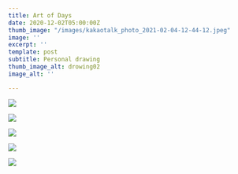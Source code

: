 ```yaml
---
title: Art of Days
date: 2020-12-02T05:00:00Z
thumb_image: "/images/kakaotalk_photo_2021-02-04-12-44-12.jpeg"
image: ''
excerpt: ''
template: post
subtitle: Personal drawing
thumb_image_alt: drowing02
image_alt: ''

---
```

![](/images/kakaotalk_photo_2021-02-04-12-44-12.jpeg)

![](/images/empty_100.png)

![](/images/kakaotalk_photo_2021-02-04-12-44-18.jpeg)

![](/images/empty_100.png)

![](/images/kakaotalk_photo_2021-02-04-12-44-40.jpeg)